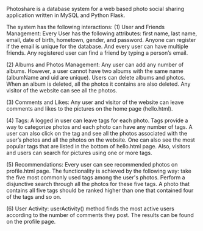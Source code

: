 Photoshare is a database system for a web based photo social sharing application written in MySQL and Python Flask. 

The system has the following interactions:
(1) User and Friends Management: 
	Every User has the following attributes: first name, last name, email, date of birth, hometown, gender, and password. Anyone can register if the email is unique for the database. And every user can have multiple friends. Any registered user can find a friend by typing a person’s email. 

(2) Albums and Photos Management:
	Any user can add any number of albums. However, a user cannot have two albums with the same name (albumName and uid are unique). Users can delete albums and photos. When an album is deleted, all the photos it contains are also deleted. 
Any visitor of the website can see all the photos. 

(3) Comments and Likes:
	Any user and visitor of the website can leave comments and likes to the pictures on the home page (hello.html).

(4) Tags:
	A logged in user can leave tags for each photo. Tags provide a way to categorize photos and each photo can have any number of tags. A user can also click on the tag and see all the photos associated with the user’s photos and all the photos on the website. One can also see the most popular tags that are listed in the bottom of hello.html page. Also, visitors and users can search for pictures using one or more tags.

(5) Recommendations:
	Every user can see recommended photos on profile.html page. The functionality is achieved by the following way: take the five most commonly used tags among the user's photos. Perform a disjunctive search through all the photos for these five tags. A photo that contains all five tags should be ranked higher than one that contained four of the tags and so on. 


(6) User Activity:
	userActivity() method finds the most active users according to the number of comments they post. The results can be found on the profile page.
  
